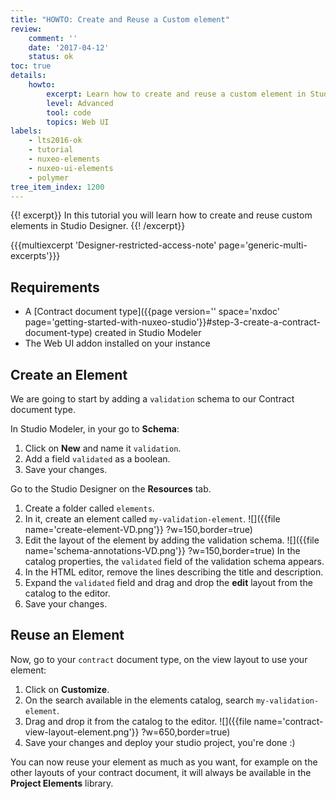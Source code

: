 ```yaml
---
title: "HOWTO: Create and Reuse a Custom element"
review:
    comment: ''
    date: '2017-04-12'
    status: ok
toc: true
details:
    howto:
        excerpt: Learn how to create and reuse a custom element in Studio Designer.
        level: Advanced
        tool: code
        topics: Web UI
labels:
    - lts2016-ok
    - tutorial
    - nuxeo-elements
    - nuxeo-ui-elements
    - polymer
tree_item_index: 1200
---
```

{{! excerpt}}
In this tutorial you will learn how to create and reuse custom elements in Studio Designer.
{{! /excerpt}}

{{{multiexcerpt 'Designer-restricted-access-note' page='generic-multi-excerpts'}}}

## Requirements

- A [Contract document type]({{page version='' space='nxdoc' page='getting-started-with-nuxeo-studio'}}#step-3-create-a-contract-document-type) created in Studio Modeler
- The Web UI addon installed on your instance

## Create an Element
We are going to start by adding a `validation` schema to our Contract document type.

In Studio Modeler, in your go to **Schema**:
1. Click on **New** and name it `validation`.
1. Add a field `validated` as a boolean.
1. Save your changes.

Go to the Studio Designer on the **Resources** tab.
1. Create a folder called `elements`.
1. In it, create an element called `my-validation-element`.
  ![]({{file name='create-element-VD.png'}} ?w=150,border=true)
1. Edit the layout of the element by adding the validation schema.
  ![]({{file name='schema-annotations-VD.png'}} ?w=150,border=true)
  In the catalog properties, the `validated` field of the validation schema appears.
1. In the HTML editor, remove the lines describing the title and description.
1. Expand the `validated` field and drag and drop the **edit** layout from the catalog to the editor.
1. Save your changes.

## Reuse an Element

Now, go to your `contract` document type, on the view layout to use your element:
1. Click on **Customize**.
1. On the search available in the elements catalog, search `my-validation-element`.
1. Drag and drop it from the catalog to the editor.
  ![]({{file name='contract-view-layout-element.png'}} ?w=650,border=true)
1. Save your changes and deploy your studio project, you're done :)

  You can now reuse your element as much as you want, for example on the other layouts of your contract document, it will always be available in the **Project Elements** library.

